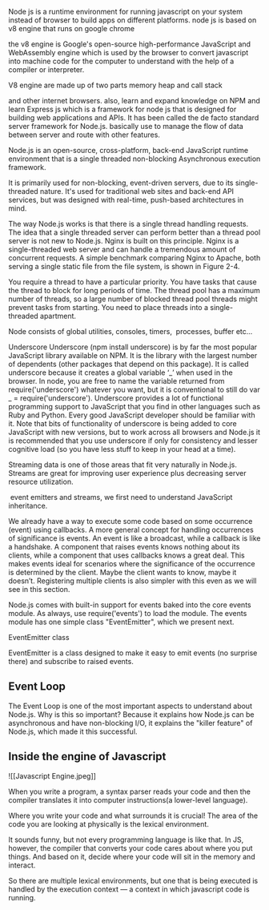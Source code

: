 Node js is a runtime environment for running javascript on your system instead of browser to build apps on different platforms. node js is based on v8 engine that runs on google chrome 


the v8 engine is Google's open-source high-performance JavaScript and WebAssembly engine which is used by the browser to convert javascript into machine code for the computer to understand with the help of a compiler or interpreter. 

V8 engine are made up of two parts memory heap and call stack



and other internet browsers. also, learn and expand knowledge on NPM and learn Express js which is a framework for node js that is designed for building web applications and APIs. It has been called the de facto standard server framework for Node.js. basically use to manage the flow of data between server and route with other features.





Node.js is an open-source, cross-platform, back-end JavaScript runtime environment that is a single threaded non-blocking Asynchronous execution framework. 

It is primarily used for non-blocking, event-driven servers, due to its single-threaded nature. It's used for traditional web sites and back-end API services, but was designed with real-time, push-based architectures in mind. 

The way Node.js works is that there is a single thread handling requests. The idea that a single threaded server can perform better than a thread pool server is not new to Node.js. Nginx is built on this principle. Nginx is a single-threaded web server and can handle a tremendous amount of concurrent requests. A simple benchmark comparing Nginx to Apache, both serving a single static file from the file system, is shown in Figure 2-4. 

You require a thread to have a particular priority. You have tasks that cause the thread to block for long periods of time. The thread pool has a maximum number of threads, so a large number of blocked thread pool threads might prevent tasks from starting. You need to place threads into a single-threaded apartment. 

Node consists of global utilities, consoles, timers,  processes, buffer etc... 

Underscore Underscore (npm install underscore) is by far the most popular JavaScript library available on NPM. It is the library with the largest number of dependents (other packages that depend on this package). It is called underscore because it creates a global variable ‘_’ when used in the browser. In node, you are free to name the variable returned from require('underscore') whatever you want, but it is conventional to still do var _ = require('underscore'). Underscore provides a lot of functional programming support to JavaScript that you find in other languages such as Ruby and Python. Every good JavaScript developer should be familiar with it. Note that bits of functionality of underscore is being added to core JavaScript with new versions, but to work across all browsers and Node.js it is recommended that you use underscore if only for consistency and lesser cognitive load (so you have less stuff to keep in your head at a time). 

Streaming data is one of those areas that fit very naturally in Node.js. Streams are great for improving user experience plus decreasing server resource utilization. 

 event emitters and streams, we first need to understand JavaScript inheritance. 

We already have a way to execute some code based on some occurrence (event) using callbacks. A more general concept for handling occurrences of significance is events. An event is like a broadcast, while a callback is like a handshake. A component that raises events knows nothing about its clients, while a component that uses callbacks knows a great deal. This makes events ideal for scenarios where the significance of the occurrence is determined by the client. Maybe the client wants to know, maybe it doesn’t. Registering multiple clients is also simpler with this even as we will see in this section. 

Node.js comes with built-in support for events baked into the core events module. As always, use require('events') to load the module. The events module has one simple class "EventEmitter", which we present next. 

EventEmitter class 

EventEmitter is a class designed to make it easy to emit events (no surprise there) and subscribe to raised events.

## Event Loop 

The Event Loop is one of the most important aspects to understand about Node.js. Why is this so important? Because it explains how Node.js can be asynchronous and have non-blocking I/O, it explains the "killer feature" of Node.js, which made it this successful.


## Inside the engine of Javascript

![[Javascript Engine.jpeg]]

When you write a program, a syntax parser reads your code and then the compiler translates it into computer instructions(a lower-level language). 

Where you write your code and what surrounds it is crucial! The area of the code you are looking at physically is the lexical environment. 

It sounds funny, but not every programming language is like that. In JS, however, the compiler that converts your code cares about where you put things. And based on it, decide where your code will sit in the memory and interact. 

So there are multiple lexical environments, but one that is being executed is handled by the execution context — a context in which javascript code is running.